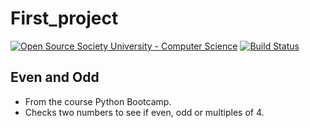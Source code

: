 # First_project

[![Open Source Society University - Computer Science](https://img.shields.io/badge/OSSU-computer--science-blue.svg)](https://github.com/ossu/computer-science)
[![Build Status](http://img.shields.io/travis/badges/badgerbadgerbadger.svg?style=flat-square)](https://travis-ci.org/badges/badgerbadgerbadger)

## Even and Odd

- From the course Python Bootcamp.
- Checks two numbers to see if even, odd or multiples of 4.
